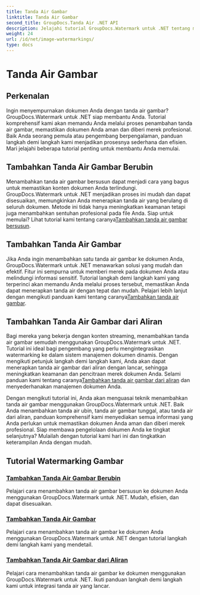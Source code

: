 ```yaml
---
title: Tanda Air Gambar
linktitle: Tanda Air Gambar
second_title: GroupDocs.Tanda Air .NET API
description: Jelajahi tutorial GroupDocs.Watermark untuk .NET tentang menambahkan tanda air gambar. Pelajari metode langkah demi langkah untuk meningkatkan keamanan dan pencitraan merek dokumen Anda.
weight: 24
url: /id/net/image-watermarkings/
type: docs
---
```

# Tanda Air Gambar

## Perkenalan

Ingin menyempurnakan dokumen Anda dengan tanda air gambar? GroupDocs.Watermark untuk .NET siap membantu Anda. Tutorial komprehensif kami akan memandu Anda melalui proses penambahan tanda air gambar, memastikan dokumen Anda aman dan diberi merek profesional. Baik Anda seorang pemula atau pengembang berpengalaman, panduan langkah demi langkah kami menjadikan prosesnya sederhana dan efisien. Mari jelajahi beberapa tutorial penting untuk membantu Anda memulai.

## Tambahkan Tanda Air Gambar Berubin
Menambahkan tanda air gambar bersusun dapat menjadi cara yang bagus untuk memastikan konten dokumen Anda terlindungi. GroupDocs.Watermark untuk .NET menjadikan proses ini mudah dan dapat disesuaikan, memungkinkan Anda menerapkan tanda air yang berulang di seluruh dokumen. Metode ini tidak hanya meningkatkan keamanan tetapi juga menambahkan sentuhan profesional pada file Anda. Siap untuk memulai? Lihat tutorial kami tentang caranya[Tambahkan tanda air gambar bersusun](./add-tiled-image-watermark/).

## Tambahkan Tanda Air Gambar
 Jika Anda ingin menambahkan satu tanda air gambar ke dokumen Anda, GroupDocs.Watermark untuk .NET menawarkan solusi yang mudah dan efektif. Fitur ini sempurna untuk memberi merek pada dokumen Anda atau melindungi informasi sensitif. Tutorial langkah demi langkah kami yang terperinci akan memandu Anda melalui proses tersebut, memastikan Anda dapat menerapkan tanda air dengan tepat dan mudah. Pelajari lebih lanjut dengan mengikuti panduan kami tentang caranya[Tambahkan tanda air gambar](./add-image-watermark/).

## Tambahkan Tanda Air Gambar dari Aliran
Bagi mereka yang bekerja dengan konten streaming, menambahkan tanda air gambar semudah menggunakan GroupDocs.Watermark untuk .NET. Tutorial ini ideal bagi pengembang yang perlu mengintegrasikan watermarking ke dalam sistem manajemen dokumen dinamis. Dengan mengikuti petunjuk langkah demi langkah kami, Anda akan dapat menerapkan tanda air gambar dari aliran dengan lancar, sehingga meningkatkan keamanan dan pencitraan merek dokumen Anda. Selami panduan kami tentang caranya[Tambahkan tanda air gambar dari aliran](./add-image-watermark-from-stream/) dan menyederhanakan manajemen dokumen Anda.

Dengan mengikuti tutorial ini, Anda akan menguasai teknik menambahkan tanda air gambar menggunakan GroupDocs.Watermark untuk .NET. Baik Anda menambahkan tanda air ubin, tanda air gambar tunggal, atau tanda air dari aliran, panduan komprehensif kami menyediakan semua informasi yang Anda perlukan untuk memastikan dokumen Anda aman dan diberi merek profesional. Siap membawa pengelolaan dokumen Anda ke tingkat selanjutnya? Mulailah dengan tutorial kami hari ini dan tingkatkan keterampilan Anda dengan mudah.

## Tutorial Watermarking Gambar
### [Tambahkan Tanda Air Gambar Berubin](./add-tiled-image-watermark/)
Pelajari cara menambahkan tanda air gambar bersusun ke dokumen Anda menggunakan GroupDocs.Watermark untuk .NET. Mudah, efisien, dan dapat disesuaikan.
### [Tambahkan Tanda Air Gambar](./add-image-watermark/)
Pelajari cara menambahkan tanda air gambar ke dokumen Anda menggunakan GroupDocs.Watermark untuk .NET dengan tutorial langkah demi langkah kami yang mendetail.
### [Tambahkan Tanda Air Gambar dari Aliran](./add-image-watermark-from-stream/)
Pelajari cara menambahkan tanda air gambar ke dokumen menggunakan GroupDocs.Watermark untuk .NET. Ikuti panduan langkah demi langkah kami untuk integrasi tanda air yang lancar.